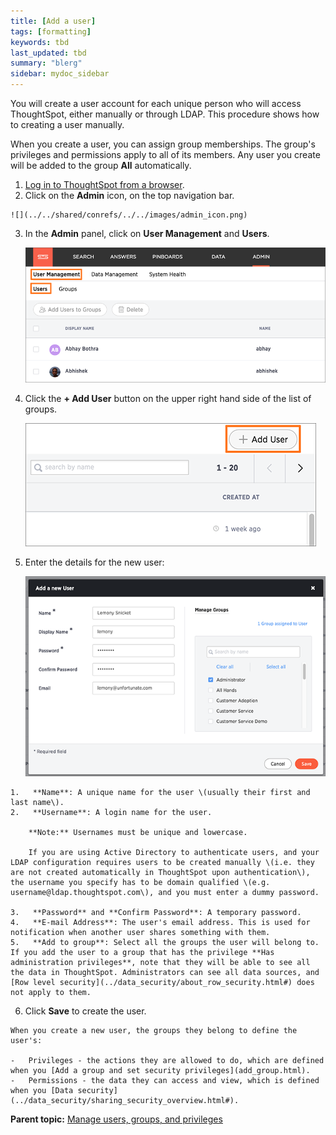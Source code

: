 ```yaml
---
title: [Add a user]
tags: [formatting]
keywords: tbd
last_updated: tbd
summary: "blerg"
sidebar: mydoc_sidebar
---
```

You will create a user account for each unique person who will access ThoughtSpot, either manually or through LDAP. This procedure shows how to creating a user manually.

When you create a user, you can assign group memberships. The group's privileges and permissions apply to all of its members. Any user you create will be added to the group **All** automatically.

1.   [Log in to ThoughtSpot from a browser](../setup/accessing.html#).
2.   Click on the **Admin** icon, on the top navigation bar.

    ![](../../shared/conrefs/../../images/admin_icon.png)

3.  In the **Admin** panel, click on **User Management** and **Users**.

     ![](../../shared/conrefs/../../images/manage_users_3.2.png "Manage Users")

4.   Click the **+ Add User** button on the upper right hand side of the list of groups.

     ![](../../images/add_user_3.2.png "Add a new User")

5.   Enter the details for the new user:

     ![](../../images/new_user_dialogue_3.2.png "Create a user manually")

    1.   **Name**: A unique name for the user \(usually their first and last name\).
    2.   **Username**: A login name for the user.

        **Note:** Usernames must be unique and lowercase.

        If you are using Active Directory to authenticate users, and your LDAP configuration requires users to be created manually \(i.e. they are not created automatically in ThoughtSpot upon authentication\), the username you specify has to be domain qualified \(e.g. username@ldap.thoughtspot.com\), and you must enter a dummy password.

    3.   **Password** and **Confirm Password**: A temporary password.
    4.   **E-mail Address**: The user's email address. This is used for notification when another user shares something with them.
    5.   **Add to group**: Select all the groups the user will belong to. If you add the user to a group that has the privilege **Has administration privileges**, note that they will be able to see all the data in ThoughtSpot. Administrators can see all data sources, and [Row level security](../data_security/about_row_security.html#) does not apply to them.
6.   Click **Save** to create the user.

    When you create a new user, the groups they belong to define the user's:

    -   Privileges - the actions they are allowed to do, which are defined when you [Add a group and set security privileges](add_group.html).
    -   Permissions - the data they can access and view, which is defined when you [Data security](../data_security/sharing_security_overview.html#).

**Parent topic:** [Manage users, groups, and privileges](../../admin/users_groups/about_users_groups.html)
